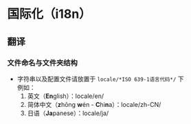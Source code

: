 # 国际化（i18n）
## 翻译
### 文件命名与文件夹结构  
- 字符串以及配置文件请放置于 `locale/*ISO 639-1语言代码*/` 下  
  例如：  
  1. 英文（**En**glish）：locale/en/
  2. 简体中文（**z**hōng **w**én - **C**hi**n**a）：locale/zh-CN/
  3. 日语（**Ja**panese）：locale/ja/
